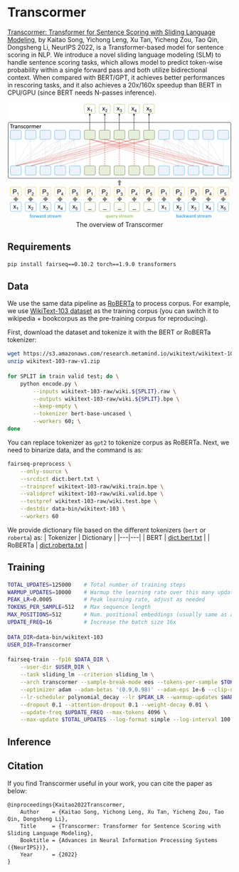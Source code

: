 # Transcormer
[Transcormer: Transformer for Sentence Scoring with Sliding Language Modeling](https://arxiv.org/pdf/2205.12986.pdf), by Kaitao Song, Yichong Leng, Xu Tan, Yicheng Zou, Tao Qin, Dongsheng Li, NeurIPS 2022, is a Transformer-based model for sentence scoring in NLP. We introduce a novel sliding language modeling (SLM) to handle sentence scoring tasks, which allows model to predict token-wise probability within a single forward pass and both utilize bidirectional context. When compared with BERT/GPT, it achieves better performances in rescoring tasks, and it also achieves a 20x/160x speedup than BERT in CPU/GPU (since BERT needs N-passes inference).

<p align="center"><img src="./figures/SLM.jpg" width="900"><br/> The overview of Transcormer </p>

## Requirements
```bash
pip install fairseq==0.10.2 torch==1.9.0 transformers
```

## Data
We use the same data pipeline as [RoBERTa](https://github.com/facebookresearch/fairseq/blob/v0.10.2/examples/roberta/README.pretraining.md) to process corpus. For example, we use [WikiText-103 dataset](https://www.salesforce.com/products/einstein/ai-research/the-wikitext-dependency-language-modeling-dataset/) as the training corpus (you can switch it to wikipedia + bookcorpus as the pre-training corpus for reproducing). 

First, download the dataset and tokenize it with the BERT or RoBERTa tokenizer:
```bash
wget https://s3.amazonaws.com/research.metamind.io/wikitext/wikitext-103-raw-v1.zip
unzip wikitext-103-raw-v1.zip

for SPLIT in train valid test; do \
    python encode.py \
        --inputs wikitext-103-raw/wiki.${SPLIT}.raw \
        --outputs wikitext-103-raw/wiki.${SPLIT}.bpe \
        --keep-empty \
        --tokenizer bert-base-uncased \
        --workers 60; \
done
```
You can replace tokenizer as `gpt2` to tokenize corpus as RoBERTa. Next, we need to binarize data, and the command is as:
```bash
fairseq-preprocess \
    --only-source \
    --srcdict dict.bert.txt \
    --trainpref wikitext-103-raw/wiki.train.bpe \
    --validpref wikitext-103-raw/wiki.valid.bpe \
    --testpref wikitext-103-raw/wiki.test.bpe \
    --destdir data-bin/wikitext-103 \
    --workers 60
```
We provide dictionary file based on the different tokenizers (`bert` or `roberta`) as:
| Tokenizer | Dictionary |
|---|---|
| BERT    | [dict.bert.txt](https://msramldl.blob.core.windows.net/modelrelease/Transcormer/dict.bert.txt) |
| RoBERTa | [dict.roberta.txt](https://msramldl.blob.core.windows.net/modelrelease/Transcormer/dict.roberta.txt) |

## Training 
```bash
TOTAL_UPDATES=125000    # Total number of training steps
WARMUP_UPDATES=10000    # Warmup the learning rate over this many updates
PEAK_LR=0.0005          # Peak learning rate, adjust as needed
TOKENS_PER_SAMPLE=512   # Max sequence length
MAX_POSITIONS=512       # Num. positional embeddings (usually same as above)
UPDATE_FREQ=16          # Increase the batch size 16x

DATA_DIR=data-bin/wikitext-103
USER_DIR=Transcormer

fairseq-train --fp16 $DATA_DIR \
    --user-dir $USER_DIR \
    --task sliding_lm --criterion sliding_lm \
    --arch transcormer --sample-break-mode eos --tokens-per-sample $TOKENS_PER_SAMPLE \
    --optimizer adam --adam-betas '(0.9,0.98)' --adam-eps 1e-6 --clip-norm 0.0 \
    --lr-scheduler polynomial_decay --lr $PEAK_LR --warmup-updates $WARMUP_UPDATES --total-num-update $TOTAL_UPDATES \
    --dropout 0.1 --attention-dropout 0.1 --weight-decay 0.01 \
    --update-freq $UPDATE_FREQ --max-tokens 4096 \
    --max-update $TOTAL_UPDATES --log-format simple --log-interval 100
```

## Inference

## Citation
If you find Transcormer useful in your work, you can cite the paper as below:
    
    @inproceedings{Kaitao2022Transcormer,
        Author    = {Kaitao Song, Yichong Leng, Xu Tan, Yicheng Zou, Tao Qin, Dongsheng Li},
        Title     = {Transcormer: Transformer for Sentence Scoring with Sliding Language Modeling},
        Booktitle = {Advances in Neural Information Processing Systems ({NeurIPS})},
        Year      = {2022}
    }
